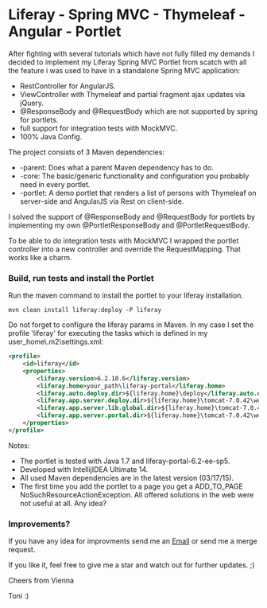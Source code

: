 # Liferay - Spring MVC - Thymeleaf - Angular - Portlet

After fighting with several tutorials which have not fully filled my demands I decided to implement my Liferay Spring MVC Portlet from scatch with all the feature i was used to have in a standalone Spring MVC application:

 * RestController for AngularJS.
 * ViewController with Thymeleaf and partial fragment ajax updates via jQuery.
 * @ResponseBody and @RequestBody which are not supported by spring for portlets.
 * full support for integration tests with MockMVC.
 * 100% Java Config.

The project consists of 3 Maven dependencies:

 * -parent: Does what a parent Maven dependency has to do.
 * -core: The basic/generic functionality and configuration you probably need in every portlet.
 * -portlet: A demo portlet that renders a list of persons with Thymeleaf on server-side and AngularJS via Rest on client-side.
 
I solved the support of @ResponseBody and @RequestBody for portlets by implementing my own @PortletResponseBody and @PortletRequestBody.

To be able to do integration tests with MockMVC I wrapped the portlet controller into a new controller and override the RequestMapping. That works like a charm.

### Build, run tests and install the Portlet

Run the maven command to install the portlet to your liferay installation.

```
mvn clean install liferay:deploy -P liferay
```

Do not forget to configure the liferay params in Maven. In my case I set the profile 'liferay' for executing the tasks which is defined in my user_home\\.m2\settings.xml:

```xml
<profile>
	<id>liferay</id>
	<properties>
		<liferay.version>6.2.10.6</liferay.version>
		<liferay.home>your_path\liferay-portal</liferay.home>
		<liferay.auto.deploy.dir>${liferay.home}\deploy</liferay.auto.deploy.dir>
		<liferay.app.server.deploy.dir>${liferay.home}\tomcat-7.0.42\webapps</liferay.app.server.deploy.dir>
		<liferay.app.server.lib.global.dir>${liferay.home}\tomcat-7.0.42\lib\ext</liferay.app.server.lib.global.dir>
		<liferay.app.server.portal.dir>${liferay.home}\tomcat-7.0.42\webapps\ROOT</liferay.app.server.portal.dir>
	</properties>
</profile>
```

Notes:

 * The portlet is tested with Java 1.7 and liferay-portal-6.2-ee-sp5.
 * Developed with IntellijIDEA Ultimate 14.
 * All used Maven dependencies are in the latest version (03/17/15).
 * The first time you add the portlet to a page you get a ADD_TO_PAGE NoSuchResourceActionException. All offered solutions in the web were not useful at all. Any idea?
 
### Improvements?

If you have any idea for improvments send me an [Email](mailto:wwa2007@nurfuerspam.de) or send me a merge request.

If you like it, feel free to give me a star and watch out for further updates. ;)

Cheers from Vienna

Toni :)

